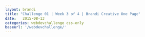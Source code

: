 ```yaml
---
layout: brandi
title: "Challenge 01 | Week 3 of 4 | Brandi Creative One Page"
date:   2015-08-13
categories: webdevchallenge css-only
baseurl: '/webdevchallenge/'
---
```

